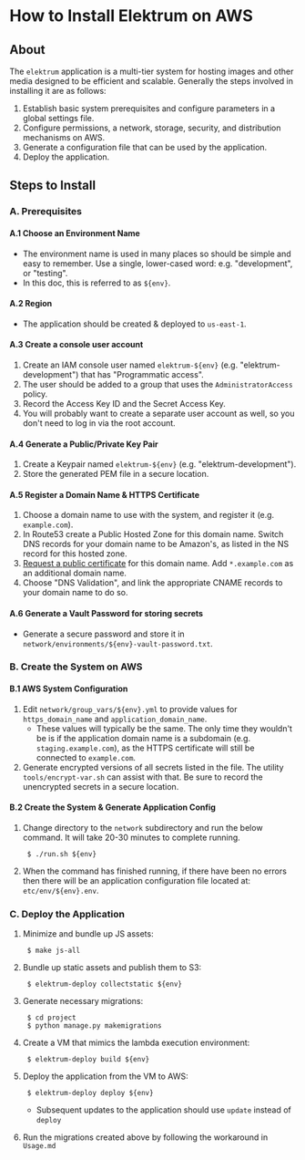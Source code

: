 # How to Install Elektrum on AWS

## About

The `elektrum` application is a multi-tier system for hosting images and other media designed to be efficient and scalable.  Generally the steps involved in installing it are as follows:

1. Establish basic system prerequisites and configure parameters in a global settings file.
1. Configure permissions, a network, storage, security, and distribution mechanisms on AWS.
1. Generate a configuration file that can be used by the application.
1. Deploy the application.

## Steps to Install

### A. Prerequisites

#### A.1 Choose an Environment Name

* The environment name is used in many places so should be simple and easy to remember.  Use a single, lower-cased word: e.g. "development", or "testing".
* In this doc, this is referred to as `${env}`.

#### A.2 Region

* The application should be created & deployed to `us-east-1`.

#### A.3 Create a console user account

1. Create an IAM console user named `elektrum-${env}` (e.g. "elektrum-development") that has "Programmatic access".
1. The user should be added to a group that uses the `AdministratorAccess` policy.
1. Record the Access Key ID and the Secret Access Key.
1. You will probably want to create a separate user account as well, so you don't need to log in via the root account.

#### A.4 Generate a Public/Private Key Pair

1. Create a Keypair named `elektrum-${env}` (e.g. "elektrum-development").
1. Store the generated PEM file in a secure location.

#### A.5 Register a Domain Name & HTTPS Certificate

1. Choose a domain name to use with the system, and register it (e.g. `example.com`).
1. In Route53 create a Public Hosted Zone for this domain name.  Switch DNS records for your domain name to be Amazon's, as listed in the NS record for this hosted zone.
1. [Request a public certificate](https://console.aws.amazon.com/acm/home?region=us-east-1#/wizard/) for this domain name.  Add `*.example.com` as an additional domain name.
1. Choose "DNS Validation", and link the appropriate CNAME records to your domain name to do so.

#### A.6 Generate a Vault Password for storing secrets

* Generate a secure password and store it in `network/environments/${env}-vault-password.txt`.

### B. Create the System on AWS

#### B.1 AWS System Configuration

1. Edit `network/group_vars/${env}.yml` to provide values for `https_domain_name` and `application_domain_name`.
    * These values will typically be the same.  The only time they wouldn't be is if the application domain name is a subdomain (e.g. `staging.example.com`), as the HTTPS certificate will still be connected to `example.com`.
1. Generate encrypted versions of all secrets listed in the file.  The utility `tools/encrypt-var.sh` can assist with that.  Be sure to record the unencrypted secrets in a secure location.

#### B.2 Create the System & Generate Application Config

1. Change directory to the `network` subdirectory and run the below command.  It will take 20-30 minutes to complete running.

        $ ./run.sh ${env}

1. When the command has finished running, if there have been no errors then there will be an application configuration file located at: `etc/env/${env}.env`.

### C. Deploy the Application

1. Minimize and bundle up JS assets:

        $ make js-all

1. Bundle up static assets and publish them to S3:

        $ elektrum-deploy collectstatic ${env}


1. Generate necessary migrations:

        $ cd project
        $ python manage.py makemigrations

1. Create a VM that mimics the lambda execution environment:

        $ elektrum-deploy build ${env}

1. Deploy the application from the VM to AWS:

        $ elektrum-deploy deploy ${env}

    * Subsequent updates to the application should use `update` instead of `deploy`

1. Run the migrations created above by following the workaround in `Usage.md`


